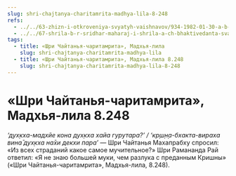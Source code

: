```yaml
---
slug: shri-chajtanya-charitamrita-madhya-lila-8-248
refs:
  - ../../63-zhizn-i-otkroveniya-svyatyh-vaishnavov/934-1982-01-30-a-b-odin-svyatoj-den-1982.md
  - ../../67-shrila-b-r-sridhar-maharaj-i-shrila-a-ch-bhaktivedanta-svami-prabhupada/1078-1983-11-08-b2-muzhestvo-i-propoved-sarasvati-thakura-i-bhaktivedanty-svami-prabhupady.md
tags:
  - title: «Шри Чайтанья-чаритамрита», Мадхья-лила
    slug: shri-chajtanya-charitamrita-madhya-lila
  - title: «Шри Чайтанья-чаритамрита», Мадхья-лила 8.248
    slug: shri-chajtanya-charitamrita-madhya-lila-8-248
---
```


# «Шри Чайтанья-чаритамрита», Мадхья-лила 8.248

*‘дух̣кха-мадхйе кона дух̣кха хайа гурутара?’ / ‘кр̣ш̣н̣а-бхакта-вираха вина̄ дух̣кха на̄хи декхи пара’* — Шри Чайтанья Махапрабху спросил: «Из всех страданий какое самое мучительное?» Шри Рамананда Рай ответил: «Я не знаю большей муки, чем разлука с преданным Кришны» («Шри Чайтанья-чаритамрита», Мадхья-лила, 8.248).

